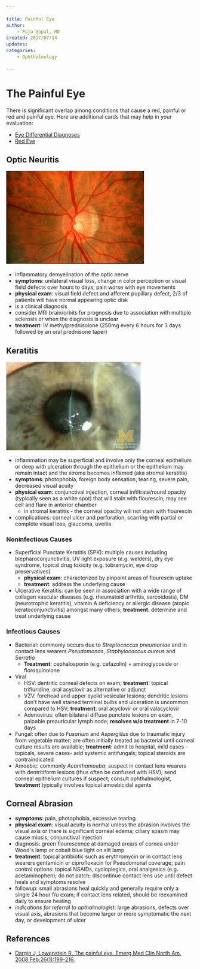 ```yaml
---

title: Painful Eye
author:
    - Puja Gopal, MD
created: 2017/07/14
updates: 
categories:
    - Ophthalmology
 
---
```

# The Painful Eye

There is significant overlap among conditions that cause a red, painful or red and painful eye. Here are additional cards that may help in your evaluation:

- [Eye Differential Diagnoses](/cards/eye-ddx)
- [Red Eye](/cards/red-eye)

## Optic Neuritis

![normal optic disc in optic neuritis photo](image-1.png)

- inflammatory demyelination of the optic nerve
- **symptoms**: unilateral visual loss, change in color perception or visual field defects over hours to days; pain worse with eye movements
- **physical exam**: visual field defect and afferent pupillary defect, 2/3 of patients will have normal appearing optic disk
- is a clinical diagnosis
- consider MRI brain/orbits for prognosis due to association with multiple sclerosis or when the diagnosis is unclear
- **treatment**: IV methylprednisolone (250mg every 6 hours for 3 days followed by an oral prednisone taper)

## Keratitis

![keratitis photo](image-2.png)

- inflammation may be superficial and involve only the corneal epithelium or deep with ulceration through the epithelium or the epithelium may remain intact and the stroma becomes inflamed (aka stromal keratitis)
- **symptoms**: photophobia, foreign body sensation, tearing, severe pain, decreased visual acuity
- **physical exam**: conjunctival injection, corneal infiltrate/round opacity (typically seen as a white spot) that will stain with flourescin, may see cell and flare in anterior chamber
	- in stromal keratitis - the corneal opacity will not stain with flourescin
- complications: corneal ulcer and perforation, scarring with partial or complete visual loss, glaucoma, uveitis

### Noninfectious Causes

- Superficial Punctate Keratitis (SPK): multiple causes including blepharoconjunctivitis, UV light exposure (e.g. welders), dry eye syndrome, topical drug toxicity (e.g. tobramycin, eye drop preservatives)
	- **physical exam**: characterized by pinpoint areas of flourescin uptake
	- **treatment**: address the underlying cause
- Ulcerative Keratitis: can be seen in association with a wide range of collagen vascular diseases (e.g. rheumatoid arthritis, sarcoidosis), DM (neurotrophic keratitis), vitamin A deficiency or allergic disease (atopic keratoconjunctivitis) amongst many others; **treatment**: determine and treat underlying cause

### Infectious Causes
- Bacterial: commonly occurs due to _Streptococcus pneumoniae_ and in contact lens wearers _Pseudomonas_, _Staphylococcus aureus_ and _Serratia_
	- **Treatment**: cephalosporin (e.g. cefazolin) + aminoglycoside or floroquinolone
- Viral
	- HSV: dentritic corneal defects on exam; **treatment**: topical trifluridine, oral acyclovir as alternative or adjunct 
	- VZV: forehead and upper eyelid vesicular lesions; dendritic lesions don't have well stained terminal bulbs and ulceration is uncommon compared to HSV; **treatment**: oral acyclovir or oral valacyclovir
	- Adenovirus: often bilateral diffuse punctate lesions on exam, palpable preauricular lymph node; **resolves w/o treatment** in 7-10 days
- Fungal: often due to _Fusarium_ and _Aspergillus_ due to traumatic injury from vegetable matter; are often initially treated as bacterial until corneal culture results are available; **treatment**: admit to hospital, mild cases - topicals, severe cases- add systemic antifungals; topical steroids are contraindicated
- Amoebic: commonly _Acanthamoeba_; suspect in contact lens wearers with dentritiform lesions (thus often be confused with HSV); send corneal epithelium cultures if suspect; consult ophthalmologist, **treatment** typically involves topical amoebicidal agents

## Corneal Abrasion
- **symptoms**: pain, photophobia, excessive tearing
- **physical exam**: visual acuity is normal unless the abrasion involves the visual axis or there is significant corneal edema; ciliary spasm may cause miosis; conjunctival injection
- diagnosis: green flourescence at damaged area/s of cornea under Wood's lamp or cobalt blue light on slit lamp
- **treatment**: topical antibiotic such as erythromycin or in contact lens wearers gentamicin or ciprofloxacin for Pseudomonal coverage; pain control options: topical NSAIDs, cycloplegics, oral analgesics (e.g. acetaminophen); do not patch; discontinue contact lens use until defect heals and symptoms resolve
- followup: small abrasions heal quickly and generally require only a single 24 hour f/u exam; if contact lens related, should be reexamined daily to ensure healing
- _indications for referral to opthalmologist_: large abrasions, defects over visual axis, abrasions that become larger or more symptomatic the next day, or development of ulcer

## References

- [Dargin J, Lowenstein R. The painful eye. Emerg Med Clin North Am. 2008 Feb;26(1):199-216.](https://www.ncbi.nlm.nih.gov/pubmed/18249263)
